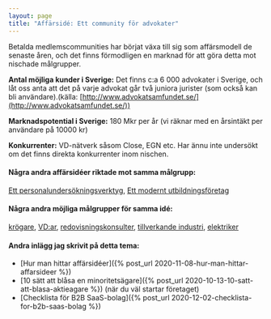 ```yaml
---
layout: page
title: "Affärsidé: Ett community för advokater"
---
```

Betalda medlemscommunities har börjat växa till sig som affärsmodell de senaste åren, och det finns förmodligen en marknad för att göra detta mot nischade målgrupper.

**Antal möjliga kunder i Sverige:** Det finns c:a 6 000 advokater i Sverige, och låt oss anta att det på varje advokat går två juniora jurister (som också kan bli användare).(källa: [http://www.advokatsamfundet.se/](http://www.advokatsamfundet.se/))

**Marknadspotential i Sverige:** 180 Mkr per år (vi räknar med en årsintäkt per användare på 10000 kr)

**Konkurrenter:** VD-nätverk såsom Close, EGN etc. Har ännu inte undersökt om det finns direkta konkurrenter inom nischen.

#### Några andra affärsidéer riktade mot samma målgrupp:
[Ett personalundersökningsverktyg](/affarsideer/ett-personalundersokningsverktyg-for-advokater/), [Ett modernt utbildningsföretag](/affarsideer/ett-modernt-utbildningsforetag-riktat-mot-advokater/)


#### Några andra möjliga målgrupper för samma idé:
[krögare](/affarsideer/ett-community-for-krogare/), [VD:ar](/affarsideer/ett-community-for-vd-ar/), [redovisningskonsulter](/affarsideer/ett-community-for-redovisningskonsulter/), [tillverkande industri](/affarsideer/ett-community-for-tillverkande-industri/), [elektriker](/affarsideer/ett-community-for-elektriker/)

#### Andra inlägg jag skrivit på detta tema:
- [Hur man hittar affärsidéer]({% post_url 2020-11-08-hur-man-hittar-affarsideer %})
- [10 sätt att blåsa en minoritetsägare]({% post_url 2020-10-13-10-satt-att-blasa-aktieagare %}) (när du väl startar företaget)
- [Checklista för B2B SaaS-bolag]({% post_url 2020-12-02-checklista-for-b2b-saas-bolag %})

